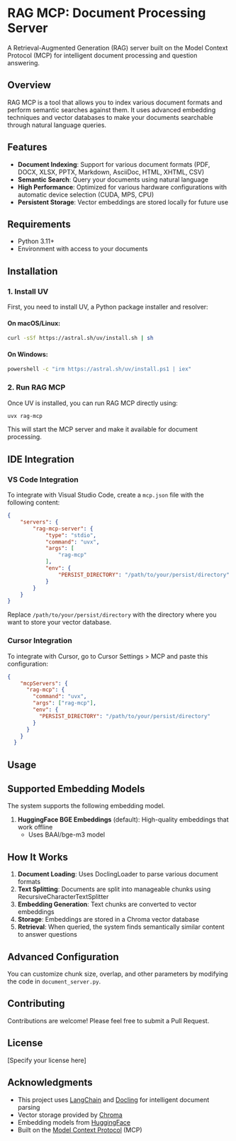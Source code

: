 # RAG MCP: Document Processing Server

A Retrieval-Augmented Generation (RAG) server built on the Model Context Protocol (MCP) for intelligent document processing and question answering.

## Overview

RAG MCP is a tool that allows you to index various document formats and perform semantic searches against them. It uses advanced embedding techniques and vector databases to make your documents searchable through natural language queries.

## Features

- **Document Indexing**: Support for various document formats (PDF, DOCX, XLSX, PPTX, Markdown, AsciiDoc, HTML, XHTML, CSV)
- **Semantic Search**: Query your documents using natural language
- **High Performance**: Optimized for various hardware configurations with automatic device selection (CUDA, MPS, CPU)
- **Persistent Storage**: Vector embeddings are stored locally for future use

## Requirements

- Python 3.11+
- Environment with access to your documents

## Installation

### 1. Install UV

First, you need to install UV, a Python package installer and resolver:

#### On macOS/Linux:
```bash
curl -sSf https://astral.sh/uv/install.sh | sh
```

#### On Windows:
```bash
powershell -c "irm https://astral.sh/uv/install.ps1 | iex"
```

### 2. Run RAG MCP

Once UV is installed, you can run RAG MCP directly using:

```bash
uvx rag-mcp
```

This will start the MCP server and make it available for document processing.

## IDE Integration

### VS Code Integration

To integrate with Visual Studio Code, create a `mcp.json` file with the following content:

```json
{
    "servers": {
        "rag-mcp-server": {
            "type": "stdio",
            "command": "uvx",
            "args": [
                "rag-mcp"
            ],
            "env": {
                "PERSIST_DIRECTORY": "/path/to/your/persist/directory"
            }
        }
    }
}
```

Replace `/path/to/your/persist/directory` with the directory where you want to store your vector database.

### Cursor Integration

To integrate with Cursor, go to Cursor Settings > MCP and paste this configuration:

```json
{
    "mcpServers": {
      "rag-mcp": {
        "command": "uvx",
        "args": ["rag-mcp"],
        "env": {
          "PERSIST_DIRECTORY": "/path/to/your/persist/directory"
        }
      }
    }
  }
```


## Usage


## Supported Embedding Models

The system supports the following embedding model. 

1. **HuggingFace BGE Embeddings** (default): High-quality embeddings that work offline
   - Uses BAAI/bge-m3 model


## How It Works

1. **Document Loading**: Uses DoclingLoader to parse various document formats
2. **Text Splitting**: Documents are split into manageable chunks using RecursiveCharacterTextSplitter
3. **Embedding Generation**: Text chunks are converted to vector embeddings
4. **Storage**: Embeddings are stored in a Chroma vector database
5. **Retrieval**: When queried, the system finds semantically similar content to answer questions

## Advanced Configuration

You can customize chunk size, overlap, and other parameters by modifying the code in `document_server.py`.

## Contributing

Contributions are welcome! Please feel free to submit a Pull Request.

## License

[Specify your license here]

## Acknowledgments

- This project uses [LangChain](https://www.langchain.com/) and [Docling](https://github.com/docling-project/docling) for intelligent document parsing
- Vector storage provided by [Chroma](https://www.trychroma.com/)
- Embedding models from [HuggingFace](https://huggingface.co/)
- Built on the [Model Context Protocol](https://github.com/microsoft/model-context-protocol) (MCP)
